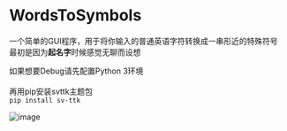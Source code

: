 # WordsToSymbols
一个简单的GUI程序，用于将你输入的普通英语字符转换成一串形近的特殊符号 <br />
最初是因为**起名字**时候感觉无聊而设想<br />

如果想要Debug请先配置Python 3环境<br /><br />
再用pip安装svttk主题包<br />
```pip install sv-ttk```

![image](github.com/CavDev/WordsToSymbols/0.png)

